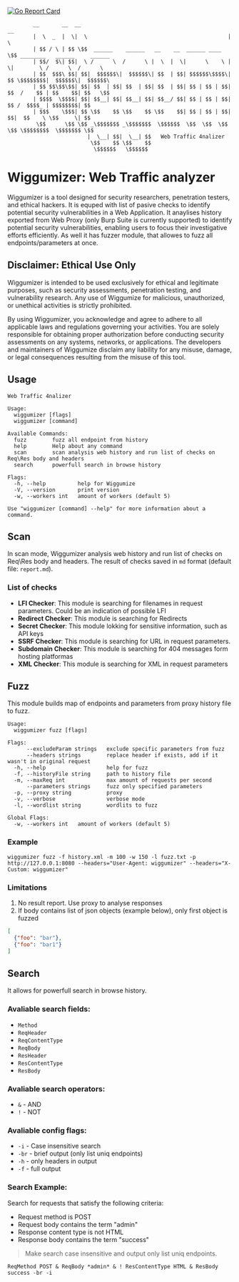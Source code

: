 [![Go Report Card](https://goreportcard.com/badge/github.com/kmarkela/wiggumizer)](https://goreportcard.com/report/github.com/kmarkela/wiggumizer)
```
        __       __  __                                              __
        |  \  _  |  \|  \                                            |  \
        | $$ / \ | $$ \$$  ______    ______   __    __  ______ ____   \$$ ________   ______     ______      
        | $$/  $\| $$|  \ /      \  /      \ |  \  |  \|      \    \ |  \|        \ /      \  /      \       
        | $$  $$$\ $$| $$|  $$$$$$\|  $$$$$$\| $$  | $$| $$$$$$\$$$$\| $$ \$$$$$$$$|  $$$$$$\|  $$$$$$\  
        | $$ $$\$$\$$| $$| $$  | $$| $$  | $$| $$  | $$| $$ | $$ | $$| $$  /    $$ | $$    $$| $$   \$$   
        | $$$$  \$$$$| $$| $$__| $$| $$__| $$| $$__/ $$| $$ | $$ | $$| $$ /  $$$$_ | $$$$$$$$| $$
        | $$$    \$$$| $$ \$$    $$ \$$    $$ \$$    $$| $$ | $$ | $$| $$|  $$    \ \$$     \| $$
         \$$      \$$ \$$ _\$$$$$$$ _\$$$$$$$  \$$$$$$  \$$  \$$  \$$ \$$ \$$$$$$$$  \$$$$$$$ \$$
                         |  \__| $$|  \__| $$   Web Traffic 4nalizer
                          \$$    $$ \$$    $$
                           \$$$$$$   \$$$$$$
```


# Wiggumizer: Web Traffic analyzer

Wiggumizer is a tool designed for security researchers, penetration testers, and ethical hackers.  It is equped with list of pasive checks to identify potential security vulnerabilities in a Web Application. It anaylises history exported from Web Proxy (only Burp Suite is currently supported) to identify potential security vulnerabilities, enabling users to focus their investigative efforts efficiently. As well it has fuzzer module, that allowes to fuzz all endpoints/parameters at once. 

## Disclaimer: Ethical Use Only

Wiggumizer is intended to be used exclusively for ethical and legitimate purposes, such as security assessments, penetration testing, and vulnerability research. Any use of Wiggumize for malicious, unauthorized, or unethical activities is strictly prohibited.

By using Wiggumizer, you acknowledge and agree to adhere to all applicable laws and regulations governing your activities. You are solely responsible for obtaining proper authorization before conducting security assessments on any systems, networks, or applications. The developers and maintainers of Wiggumize disclaim any liability for any misuse, damage, or legal consequences resulting from the misuse of this tool.


## Usage

```shell
Web Traffic 4nalizer

Usage:
  wiggumizer [flags]
  wiggumizer [command]

Available Commands:
  fuzz        fuzz all endpoint from history
  help        Help about any command
  scan        scan analysis web history and run list of checks on Req\Res body and headers
  search      powerfull search in browse history

Flags:
  -h, --help          help for Wiggumize
  -V, --version       print version
  -w, --workers int   amount of workers (default 5)

Use "wiggumizer [command] --help" for more information about a command.
```

## Scan

In scan mode, Wiggumizer analysis web history and run list of checks on Req\Res body and headers.  The result of checks saved in `md` format (default file: `report.md`).

### List of checks 

- **LFI Checker**: This module is searching for filenames in request parameters. Could be an indication of possible LFI
- **Redirect Checker**: This module is searching for Redirects
- **Secret Checker**: This module lokking for sensitive information, such as API keys
- **SSRF Checker**: This module is searching for URL in request parameters.
- **Subdomain Checker**: This module is searching for 404 messages form hosting platformas
- **XML Checker**:  This module is searching for XML in request parameters

## Fuzz

This module builds map of endpoints and parameters from proxy history file to fuzz.     

```shell
Usage:
  wiggumizer fuzz [flags]

Flags:
      --excludeParam strings   exclude specific parameters from fuzz
      --headers strings        replace header if exists, add if it wasn't in original request
  -h, --help                   help for fuzz
  -f, --historyFile string     path to history file
  -m, --maxReq int             max amount of requests per second
      --parameters strings     fuzz only specified parameters
  -p, --proxy string           proxy
  -v, --verbose                verbose mode
  -l, --wordlist string        wordlits to fuzz

Global Flags:
  -w, --workers int   amount of workers (default 5)
```

### Example

```
wiggumizer fuzz -f history.xml -m 100 -w 150 -l fuzz.txt -p http://127.0.0.1:8080 --headers="User-Agent: wiggumizer" --headers="X-Custom: wiggumizer"
```

### Limitations

1. No result report. Use proxy to analyse responses
2. If body contains list of json objects (example below), only first object is fuzzed  
```json
[
  {"foo": "bar"},
  {"foo": "bar1"}
]
```

## Search

It allows for powerfull search in browse history. 

### Avaliable search fields: 
- `Method`
- `ReqHeader`
- `ReqContentType`
- `ReqBody`
- `ResHeader`
- `ResContentType`
- `ResBody`

### Avaliable search operators: 
- `&` - AND
- `!` - NOT


### Avaliable config flags: 
- `-i`  - Case insensitive search
- `-br` - brief output (only list uniq endpoints)
- `-h`  - only headers in output
- `-f`  - full output

### Search Example:

Search for requests that satisfy the following criteria:
- Request method is POST
- Request body contains the term "admin"
- Response content type is not HTML
- Response body contains the term "success"

> Make search case insensitive and output only list uniq endpoints.  

```shell
ReqMethod POST & ReqBody *admin* & ! ResContentType HTML & ResBody success -br -i
```
